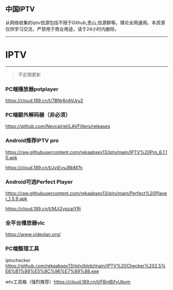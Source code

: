 ## 中国IPTV
从网络收集的iptv信源包括不限于Github,恩山,信源群等。理论全网通用。本资源仅供学习交流，严禁用于商业用途，请于24小时内删除。

---
# IPTV
-------------

> 不定期更新
 
### PC端播放器potplayer
https://cloud.189.cn/t/7BNr6nAVJru2

### PC端额外解码器（非必须）
https://github.com/Nevcairiel/LAVFilters/releases
### Android推荐IPTV pro
https://raw.githubusercontent.com/rekaabsex13/iptv/main/IPTV%20Pro_6.1.10.apk

https://cloud.189.cn/t/JviEvyJBbM7n

### Android可选Perfect Player
https://raw.githubusercontent.com/rekaabsex13/iptv/main/Perfect%20Player_1.5.9.apk

https://cloud.189.cn/t/MJj2yqzaiYRj
### 全平台播放器vlc
https://www.videolan.org/
### PC端整理工具
iptvchecker https://github.com/rekaabsex13/iptv/blob/main/IPTV%20Checker%202.5%E6%B1%89%E5%8C%96%E7%89%88.exe

wtv工具箱（强烈推荐）https://cloud.189.cn/t/FBnIBjfyUbym
